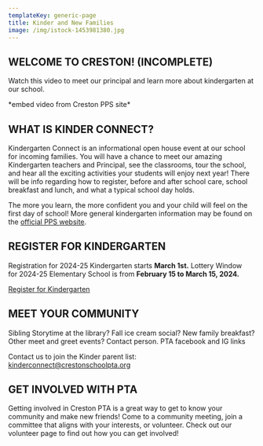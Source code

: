 ```yaml
---
templateKey: generic-page
title: Kinder and New Families
image: /img/istock-1453981380.jpg
---
```

## WELCOME TO CRESTON! (INCOMPLETE)

Watch this video to meet our principal and learn more about kindergarten at our school.

\*embed video from Creston PPS site\*

## WHAT IS KINDER CONNECT?

Kindergarten Connect is an informational open house event at our school for incoming families. You will have a chance to meet our amazing Kindergarten teachers and Principal, see the classrooms, tour the school, and hear all the exciting activities your students will enjoy next year! There will be info regarding how to register, before and after school care, school breakfast and lunch, and what a typical school day holds.

The more you learn, the more confident you and your child will feel on the first day of school! More general kindergarten information may be found on the [official PPS website](https://www.pps.net/kindergarten).

## REGISTER FOR KINDERGARTEN

Registration for 2024-25 Kindergarten starts **March 1st.** Lottery Window for 2024-25 Elementary School is from **February 15 to March 15, 2024.**   

[Register for Kindergarten](https://www.pps.net/kinderenroll)

## MEET YOUR COMMUNITY

Sibling Storytime at the library? Fall ice cream social? New family breakfast? Other meet and greet events? Contact person. PTA facebook and IG links

Contact us to join the Kinder parent list: kinderconnect@crestonschoolpta.org

## GET INVOLVED WITH PTA

Getting involved in Creston PTA is a great way to get to know your community and make new friends! Come to a community meeting, join a committee that aligns with your interests, or volunteer. Check out our volunteer page to find out how you can get involved!